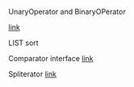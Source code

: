 

UnaryOperator and BinaryOPerator

  [link](https://www.concretepage.com/java/jdk-8/java-8-unaryoperator-binaryoperator-example
)

LIST sort
  
  Comparator interface [link](https://www.geeksforgeeks.org/comparator-interface-java/
)

Spliterator [link](https://www.journaldev.com/13521/java-spliterator
)  